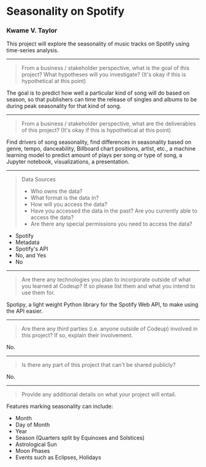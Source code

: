 # Seasonality on Spotify
### Kwame V. Taylor

This project will explore the seasonality of music tracks on Spotify using time-series analysis.

---

> From a business / stakeholder perspective, what is the goal of this project? What hypotheses will you investigate? (It's okay if this is hypothetical at this point)

The goal is to predict how well a particular kind of song will do based on season, so that publishers can time the release of singles and albums to be during peak seasonality for that kind of song.

---

> From a business / stakeholder perspective, what are the deliverables of this project? (It's okay if this is hypothetical at this point)

Find drivers of song seasonality, find differences in seasonality based on genre, tempo, danceability, Billboard chart positions, artist, etc., a machine learning model to predict amount of plays per song or type of song, a Jupyter notebook, visualizations, a presentation.

---

> Data Sources
> - Who owns the data?
> - What format is the data in?
> - How will you access the data?
> - Have you accessed the data in the past? Are you currently able to access the data?
> - Are there any special permissions you need to access the data?

- Spotify
- Metadata
- Spotify's API
- No, and Yes
- No

---

> Are there any technologies you plan to incorporate outside of what you learned at Codeup? If so please list them and what you intend to use them for.

Spotipy, a light weight Python library for the Spotify Web API, to make using the API easier.

---

> Are there any third parties (i.e. anyone outside of Codeup) involved in this project? If so, explain their involvement.

No.

---

> Is there any part of this project that can't be shared publicly?

No.

---

> Provide any additional details on what your project will entail.

Features marking seasonality can include:
 * Month
 * Day of Month
 * Year
 * Season (Quarters split by Equinoxes and Solstices)
 * Astrological Sun
 * Moon Phases
 * Events such as Eclipses, Holidays
